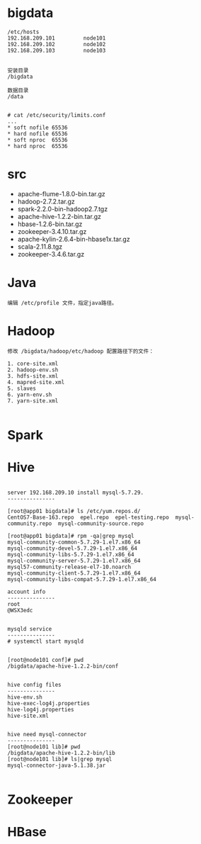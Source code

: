 
# bigdata

```
/etc/hosts
192.168.209.101         node101
192.168.209.102         node102
192.168.209.103         node103


安装目录
/bigdata

数据目录
/data


# cat /etc/security/limits.conf
...
* soft nofile 65536
* hard nofile 65536
* soft nproc  65536
* hard nproc  65536

```


# src
- apache-flume-1.8.0-bin.tar.gz
- hadoop-2.7.2.tar.gz
- spark-2.2.0-bin-hadoop2.7.tgz
- apache-hive-1.2.2-bin.tar.gz
- hbase-1.2.6-bin.tar.gz
- zookeeper-3.4.10.tar.gz
- apache-kylin-2.6.4-bin-hbase1x.tar.gz
- scala-2.11.8.tgz
- zookeeper-3.4.6.tar.gz

# Java

```
编辑 /etc/profile 文件，指定java路径。

```

# Hadoop

```
修改 /bigdata/hadoop/etc/hadoop 配置路径下的文件：

1. core-site.xml
2. hadoop-env.sh
3. hdfs-site.xml
4. mapred-site.xml
5. slaves
6. yarn-env.sh
7. yarn-site.xml


```

# Spark


# Hive

```

server 192.168.209.10 install mysql-5.7.29.
---------------

[root@app01 bigdata]# ls /etc/yum.repos.d/
CentOS7-Base-163.repo  epel.repo  epel-testing.repo  mysql-community.repo  mysql-community-source.repo

[root@app01 bigdata]# rpm -qa|grep mysql
mysql-community-common-5.7.29-1.el7.x86_64
mysql-community-devel-5.7.29-1.el7.x86_64
mysql-community-libs-5.7.29-1.el7.x86_64
mysql-community-server-5.7.29-1.el7.x86_64
mysql57-community-release-el7-10.noarch
mysql-community-client-5.7.29-1.el7.x86_64
mysql-community-libs-compat-5.7.29-1.el7.x86_64

account info
---------------
root
@WSX3edc


mysqld service
---------------
# systemctl start mysqld


[root@node101 conf]# pwd
/bigdata/apache-hive-1.2.2-bin/conf


hive config files
---------------
hive-env.sh
hive-exec-log4j.properties
hive-log4j.properties
hive-site.xml


hive need mysql-connector
---------------
[root@node101 lib]# pwd
/bigdata/apache-hive-1.2.2-bin/lib
[root@node101 lib]# ls|grep mysql
mysql-connector-java-5.1.38.jar


```

# Zookeeper


# HBase



